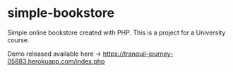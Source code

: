 # simple-bookstore
Simple online bookstore created with PHP.
This is a project for a University course.

Demo released available here -> https://tranquil-journey-05883.herokuapp.com/index.php
